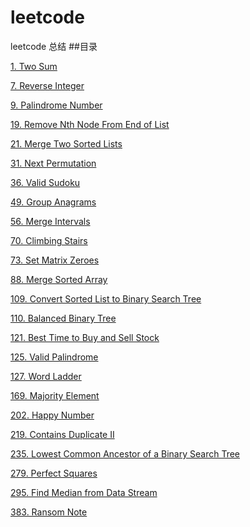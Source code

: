 # leetcode
leetcode 总结
##目录

[1. Two Sum][1]

[7. Reverse Integer](7.md)

[9. Palindrome Number](9.md)

[19. Remove Nth Node From End of List](19.md)

[21. Merge Two Sorted Lists](21.md)

[31. Next Permutation](31.md)

[36. Valid Sudoku](36.md)

[49. Group Anagrams](49.md)

[56. Merge Intervals](56.md)

[70. Climbing Stairs][70]

[73. Set Matrix Zeroes][73]

[88. Merge Sorted Array](88.md)

[109. Convert Sorted List to Binary Search Tree][109]

[110. Balanced Binary Tree](110.md)

[121. Best Time to Buy and Sell Stock][121]

[125. Valid Palindrome](125.md)

[127. Word Ladder](127.md)

[169. Majority Element][169]

[202. Happy Number][202]

[219. Contains Duplicate II][219]

[235. Lowest Common Ancestor of a Binary Search Tree][235]

[279. Perfect Squares][279]

[295. Find Median from Data Stream][295]

[383. Ransom Note](383.md)

[1]:1.md
[70]:70.md
[73]:73.md
[109]:109.md
[121]:121.md
[169]:169.md
[202]:202.md
[219]:219.md
[235]:235.md
[279]:279.md
[295]:295.md

